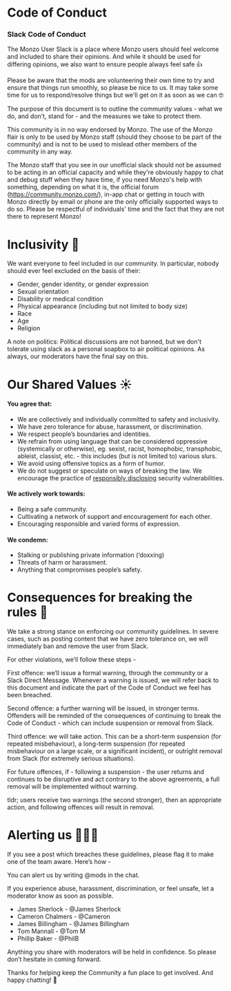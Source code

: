 # Code of Conduct
### Slack Code of Conduct


The Monzo User Slack is a place where Monzo users should feel welcome and included to share their opinions. And while it should be used for differing opinions, we also want to ensure people always feel safe 👍

Please be aware that the mods are volunteering their own time to try and ensure that things run smoothly, so please be nice to us. It may take some time for us to respond/resolve things but we'll get on it as soon as we can 🤓

The purpose of this document is to outline the community values - what we do, and don’t, stand for - and the measures we take to protect them.

This community is in no way endorsed by Monzo. The use of the Monzo flair is only to be used by Monzo staff (should they choose to be part of the community) and is not to be used to mislead other members of the community in any way.

The Monzo staff that you see in our unofficial slack should not be assumed to be acting in an official capacity and while they're obviously happy to chat and debug stuff when they have time, if you need Monzo's help with something, depending on what it is, the official forum (https://community.monzo.com/), in-app chat or getting in touch with Monzo directly by email or phone are the only officially supported ways to do so. Please be respectful of individuals' time and the fact that they are not there to represent Monzo!

# Inclusivity 🙌
We want everyone to feel included in our community. In particular, nobody should ever feel excluded on the basis of their:

* Gender, gender identity, or gender expression
* Sexual orientation
* Disability or medical condition
* Physical appearance (including but not limited to body size)
* Race
* Age
* Religion

A note on politics: Political discussions are not banned, but we don't tolerate using slack as a personal soapbox to air political opinions. As always, our moderators have the final say on this.

# Our Shared Values ☀️

#### You agree that:

  * We are collectively and individually committed to safety and inclusivity.
  * We have zero tolerance for abuse, harassment, or discrimination.
  * We respect people’s boundaries and identities.
  * We refrain from using language that can be considered oppressive (systemically or otherwise), eg. sexist, racist, homophobic, transphobic, ableist, classist, etc. - this includes (but is not limited to) various slurs.
  * We avoid using offensive topics as a form of humor.
  * We do not suggest or speculate on ways of breaking the law. We encourage the practice of [responsibly disclosing](https://www.bugcrowd.com/resource/what-is-responsible-disclosure/) security vulnerabilities.

#### We actively work towards:

  * Being a safe community.
  * Cultivating a network of support and encouragement for each other.
  * Encouraging responsible and varied forms of expression.

#### We condemn:

  * Stalking or publishing private information (‘doxxing)
  * Threats of harm or harassment.
  * Anything that compromises people’s safety.


# Consequences for breaking the rules 🚨

We take a strong stance on enforcing our community guidelines. In severe cases, such as posting content that we have zero tolerance on, we will immediately ban and remove the user from Slack.

For other violations, we’ll follow these steps -

First offence: we’ll issue a formal warning, through the community or a Slack Direct Message. Whenever a warning is issued, we will refer back to this document and indicate the part of the Code of Conduct we feel has been breached.

Second offence: a further warning will be issued, in stronger terms. Offenders will be reminded of the consequences of continuing to break the Code of Conduct - which can include suspension or removal from Slack.

Third offence: we will take action. This can be a short-term suspension (for repeated misbehaviour), a long-term suspension (for repeated misbehaviour on a large scale, or a significant incident), or outright removal from Slack (for extremely serious situations).

For future offences, if - following a suspension - the user returns and continues to be disruptive and act contrary to the above agreements, a full removal will be implemented without warning.

tldr; users receive two warnings (the second stronger), then an appropriate action, and following offences will result in removal.

# Alerting us 🙋🙋‍♂️

If you see a post which breaches these guidelines, please flag it to make one of the team aware. Here’s how -

You can alert us by writing @mods in the chat.

If you experience abuse, harassment, discrimination, or feel unsafe, let a moderator know as soon as possible.

- James Sherlock - @James Sherlock
- Cameron Chalmers - @Cameron
- James Billingham - @James Billingham
- Tom Mannall - @Tom M 
- Phillip Baker - @PhilB

Anything you share with moderators will be held in confidence. So please don’t hesitate in coming forward.

Thanks for helping keep the Community a fun place to get involved. And happy chatting! 💖
